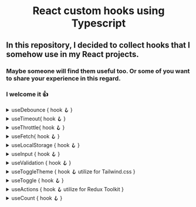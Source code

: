 
<h1 align='center'> React custom hooks using Typescript</h1>

## In this repository, I decided to collect hooks that I somehow use in my React projects.
### Maybe someone will find them useful too. Or some of you want to share your experience in this regard. 
### I welcome it 👍

<details>
<summary>useDebounce { hook 🪝  }</summary>

```typescript
import { useEffect } from 'react';
import { useTimeout } from "./timeout";

export function useDebounce<T>(
 callback:Function,
 delay: number,
 dependencies: T[]
):void {

 // the useTimeout hook is described below...
 const { resetTimeout, clearTimeout } = useTimeout(callback, delay)
 
 useEffect(resetTimeout, [...dependencies, resetTimeout])
 
 useEffect(clearTimeout, [])
}
```
</details>

<details>
<summary>useTimeout{ hook 🪝 }</summary>

```typescript
import { useCallback, useEffect, useRef } from 'react'

interface IUseTimeout {
 clearTimeout: () => void
 resetTimeout: () => void
}

export function useTimeout<S>(callback: Function, delay: number): IUseTimeout {
 const callbackRef = useRef(callback)
 const timeoutId = useRef<number | null>(null)

 useEffect(() => {
  callbackRef.current = callback
 }, [callback])

 const startTimeout = useCallback(() => {
  timeoutId.current = setTimeout(() => callbackRef.current(), delay)
 }, [delay])

 const clearTimeout = useCallback(() => {
  if (timeoutId.current) {
  clearInterval(timeoutId.current)
  }
 }, [])

 const resetTimeout = useCallback(() => {
  clearTimeout()
  startTimeout()
 }, [startTimeout, clearTimeout])

 useEffect(() => {
  startTimeout()
  return clearTimeout
 }, [delay, clearTimeout, startTimeout])

 return {
  clearTimeout,
  resetTimeout
 }
}
```
</details>
	
<details>
<summary>useThrottle{ hook 🪝 }</summary>

```typescript
import { useState, useRef, useEffect } from 'react'

export function useThrottle<T>(value: T, interval = 250):T {
 const [throttleValue, setThrottleValue] = useState(value)
 const lastExecuted = useRef(Date.now())

 useEffect(() => {
  if (Date.now() >= lastExecuted.current + interval) {
   lastExecuted.current = Date.now()
   setThrottleValue(value)
  } else {
    const id = setTimeout(() => {
     lastExecuted.current = Date.now()
     setThrottleValue(value)
    }, interval)
    return () => clearInterval(id)
   }
  }, [value, interval])

  return throttleValue
}
```
</details>
	
<details>
<summary>useFetch{ hook 🪝 }</summary>

```typescript
import { useCallback, useEffect, useState } from 'react'
import axios, { AxiosError } from 'axios'

interface IFetch<T> {
 data: T[]
 isLoading: boolean
 error: AxiosError | null
 refetch: (options: {}) => Promise<void>
}

export function useFetch<T>(url: string, options = {}): IFetch<T> {
const [data, setData] = useState<T[]>([])
const [isLoading, setLoading] = useState(false)
const [error, setError] = useState<AxiosError | null>(null)

useEffect(() => {
 getFetch(options)
 }, [])

const getFetch = useCallback(async (opt = options) => {
 setLoading(true)
  try {
   const { data } = await axios.get<T[]>(url, { ...opt })
   setData(data)
  } catch (error) {
   if (axios.isAxiosError(error)) {
   setError(error)
  }
  } finally {
   setLoading(false)
  }
 }, [])

 return { data, isLoading, error, refetch: getFetch }
}
```
</details>

<details>
<summary>useLocalStorage { hook 🪝 }</summary>

```typescript
import { useEffect, useState } from 'react'

const getValue = <T>(initialValue: T, key: string):T => {
const storage = localStorage.getItem(key)
	
if (storage !== null) {
 return JSON.parse(storage)
  }
 if (initialValue instanceof Function) {
 return initialValue()
  }
 return initialValue
}

export function useLocalStorage<T>(initialValue: T, key: string) {
 const [value, setValue] = useState(() => getValue(initialValue,key))
	
 useEffect(() => {
  localStorage.setItem(key, JSON.stringify(value))
   }, [value])
   
 return { value, setValue }
}
```
</details>

<details>	
<summary>useInput { hook 🪝 }</summary> 

```typescript
import { useCallback, useState } from 'react'

export const useInput = (initialValue: string) => {
 const [value, setValue] = useState(initialValue)
 
 const onChange: ChangeEventHandler<HTMLInputElement> = useCallback(
  ({ target: { value } }) => {
  setValue(value)},[])

 const ref = useCallback((element: HTMLInputElement): void => element?.focus(), [])

 const clear = useCallback(() => setValue(''), [])

 return { clear, value, onChange, ref }
}
```
</details>

<details>
<summary>useValidation { hook 🪝 }</summary>

```typescript
export const useValidation = (value , validations) => {
    
 const [errorEmpty, setErrorEmpty] = useState('');
 const [errorName, setErrorName] = useState('');

 const [isEmpty, setEmpty] = useState(true);
 const [isName, setName] = useState(true);

 const regEX = useMemo(() => /^[a-zA-Z][a-zA-Z0-9-_.]{3,20}$/, []);
    
 useEffect(() => {
  for (const validation in validations) {
   switch (validation) {
   case 'isEmpty':
   if (value.trim().length) {
    setEmpty(false);
   }
   else {
    setEmpty(true);
    setErrorEmpty('The field cannot be empty');
   }
    break;
    case 'isName':     
     if (regEX.test(value)) {
      setName(false);
   } else {
      setName(true);
      setErrorName('Enter the correct name');
   }
    break;
      }
    }
  }, [regEX, validations, value]);

  return{ isEmpty, isName, errorEmpty, errorName };
};
```
</details>
	
<details>
<summary>useToggleTheme { hook 🪝 utilize for Tailwind.css }</summary>

```typescript
import { useLayoutEffect, useState } from 'react';

export const useDarkMode = () => {
 const [theme, setTheme] = useState<string>(localStorage.theme);
 const colorTheme = theme === 'dark' ? 'light' : 'dark';
 
 useLayoutEffect(() => {
   const root = window.document.documentElement;
   root.classList.remove(colorTheme);
   root.classList.add(theme);
   localStorage.setItem('theme', theme);
   }, [colorTheme, theme]);

   return { colorTheme, setTheme };
};
```
</details>

<details>
<summary>useToggle { hook 🪝  }</summary>

```typescript
import { useState, useCallback } from 'react';

export const useToggle = (initialState: boolean) => {
 const [isState, setState] = useState(initialState)

 const toggleValue = useCallback(() => {
  setState((currentState) => !currentState)
 }, [])

 return { isState, toggleValue }
}
```
</details>
	
<details>	
<summary>useActions { hook  🪝 utilize for Redux Toolkit }</summary>

```typescript
import { bindActionCreators } from '@reduxjs/toolkit';
import { actions } from 'redux/actions';

import { useAppDispatch } from './useRedux';

export const useActions = () => {
 const dispatch = useAppDispatch();
 return bindActionCreators(actions, dispatch);
};
```
</details>
	
<details>	
<summary>useCount { hook 🪝  }</summary>

```typescript
import { useState, useCallback, useEffect } from 'react';

export const useCount = (initialValue: number) => {
  const [count, setCount] = useState(initialValue);
  useEffect(() => {
    if (count < 0) {
      setCount(0);
    }
  }, [count]);

  const increment = useCallback(() => {
    setCount((currentValue) => currentValue + 1);
  }, []);

  const decrement = useCallback(() => {
    setCount((currentValue) => currentValue - 1);
  }, []);
    
  return { count, increment, decrement };
};
}
```
</details>



